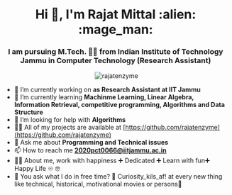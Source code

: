 <h1 align="center">Hi 👋, I'm Rajat Mittal :alien: :mage_man:</h1>
<h3 align="center">I am pursuing M.Tech. 👨‍🎓 from Indian Institute of Technology Jammu in Computer Technology (Research Assistant)</h3>


<p align="center">
<a href="https://github.com/rajatenzyme"><img src="https://img.shields.io/badge/Rajat-Mittal-brightgreen" alt=""></a>
<img src="https://komarev.com/ghpvc/?username=rajatenzyme" alt="rajatenzyme" />
</p>


- 🔭 I’m currently working on **as Research Assistant at IIT Jammu**
- 🌱 I’m currently learning **Machinme Learning, Linear Algebra, Information Retrieval, competitive programming, Algorithms and Data Structure**
- 🤝 I’m looking for help with **Algorithms**
- 👨‍💻 All of my projects are available at [https://github.com/rajatenzyme](https://github.com/rajatenzyme)
- 💬 Ask me about **Programming and Technical issues**
- 📫 How to reach me **2020pct0066@iitjammu.ac.in**
- 👨‍🎓 About me, work with happiness ➕ Dedicated  ➕ Learn with fun➕ Happy Life  ♾️ 🤓
- 🦻 You ask what I do in free time? 🤔 Curiosity_kils_af! at every new thing like technical, historical, motivational movies or persons🐥
